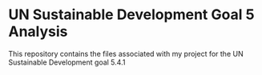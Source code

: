 # UN Sustainable Development Goal 5 Analysis
This repository contains the files associated with my project for the UN Sustainable Development goal 5.4.1
